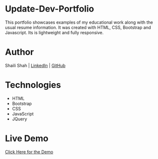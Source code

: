 # Update-Dev-Portfolio

This portfolio showcases examples of my educational work along with the usual resume information. It was created with HTML, CSS, Bootstrap and Javascript. Its is lightweight and fully responsive.

# Author
Shaili Shah | 
[LinkedIn](https://www.linkedin.com/in/shaili-shah-88706512b/) 
| [GitHub](https://github.com/sshaili) 

# Technologies

* HTML
* Bootstrap
* CSS 
* JavaScript
* JQuery

# Live Demo
[Click Here for the Demo](https://sshaili.github.io/Update-Dev-Portfolio/)






